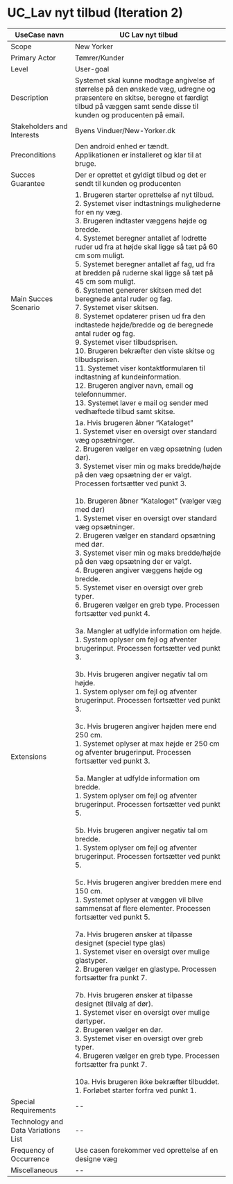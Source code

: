 # UC_Lav nyt tilbud (Iteration 2)

UseCase navn | UC Lav nyt tilbud | 
-------------| -------------------------------| 
Scope        | New Yorker
Primary Actor| Tømrer/Kunder
Level        | User-goal
Description  | Systemet skal kunne modtage angivelse af størrelse på den ønskede væg, udregne og præsentere en skitse, beregne et færdigt tilbud på væggen samt sende disse til kunden og producenten på email. 
Stakeholders and Interests  | Byens Vinduer/New-Yorker.dk
Preconditions  | Den android enhed er tændt.<br> Applikationen er installeret og klar til at bruge.
Succes Guarantee  |  Der er oprettet et gyldigt tilbud og det er sendt til kunden og producenten 
Main Succes Scenario  | 1. Brugeren starter oprettelse af nyt tilbud. <br> 2. Systemet viser indtastnings mulighederne for en ny væg. <br> 3. Brugeren indtaster væggens højde og bredde. <br> 4. Systemet beregner antallet af lodrette ruder ud fra at højde skal ligge så tæt på 60 cm som muligt.<br> 5. Systemet beregner antallet af fag, ud fra at bredden på ruderne skal ligge så tæt på 45 cm som muligt.<br> 6. Systemet genererer skitsen med det beregnede antal ruder og fag.<br> 7. Systemet viser skitsen. <br> 8. Systemet opdaterer prisen ud fra den indtastede højde/bredde og de beregnede antal ruder og fag.<br> 9. Systemet viser tilbudsprisen.<br> 10. Brugeren bekræfter den viste skitse og tilbudsprisen.<br> 11. Systemet viser kontaktformularen til indtastning af kundeinformation.<br> 12. Brugeren angiver navn, email og telefonnummer.<br> 13. Systemet laver e mail og sender med vedhæftede tilbud samt skitse.
Extensions  | 1a. Hvis brugeren åbner “Kataloget”<br> 1. Systemet viser en oversigt over standard væg opsætninger. <br> 2. Brugeren vælger en væg opsætning (uden dør).<br> 3. Systemet viser min og maks bredde/højde på den væg opsætning der er valgt.<br> Processen fortsætter ved punkt 3.<br><br> 1b. Brugeren åbner “Kataloget” (vælger væg med dør)<br> 1. Systemet viser en oversigt over standard væg opsætninger. <br> 2. Brugeren vælger en standard opsætning med dør.<br> 3. Systemet viser min og maks bredde/højde på den væg opsætning der er valgt. <br> 4. Brugeren angiver væggens højde og bredde.<br> 5. Systemet viser en oversigt over greb typer.<br> 6. Brugeren vælger en greb type. Processen fortsætter ved punkt 4.<br><br> 3a. Mangler at udfylde information om højde.<br> 1. System oplyser om fejl og afventer brugerinput. Processen fortsætter ved punkt 3.<br> <br> 3b.  Hvis brugeren angiver negativ tal om højde.<br> 1. System oplyser om fejl og afventer brugerinput. Processen fortsætter ved punkt 3.<br> <br> 3c. Hvis brugeren angiver højden mere end 250 cm.<br> 1. Systemet oplyser at max højde er 250 cm og afventer brugerinput. Processen fortsætter ved punkt 3.<br> <br> 5a. Mangler at udfylde information om bredde.<br> 1. System oplyser om fejl og afventer brugerinput. Processen fortsætter ved punkt 5.<br> <br> 5b. Hvis brugeren angiver negativ tal om bredde.<br> 1. System oplyser om fejl og afventer brugerinput. Processen fortsætter ved punkt 5.<br><br> 5c. Hvis brugeren angiver bredden mere end 150 cm.<br> 1. Systemet oplyser at væggen vil blive sammensat af flere elementer. Processen fortsætter ved punkt 5.<br><br> 7a. Hvis brugeren ønsker at tilpasse designet (speciel type glas)<br> 1. Systemet viser en oversigt over mulige glastyper. <br> 2. Brugeren vælger en glastype. Processen fortsætter fra punkt 7.<br><br> 7b. Hvis brugeren ønsker at tilpasse designet (tilvalg af dør).<br> 1. Systemet viser en oversigt over mulige dørtyper.<br> 2. Brugeren vælger en dør.<br> 3. Systemet viser en oversigt over greb typer.<br> 4. Brugeren vælger en greb type. Processen fortsætter fra punkt 7.<br><br> 10a. Hvis brugeren ikke bekræfter tilbuddet.<br> 1. Forløbet starter forfra ved punkt 1.
Special Requirements  | --
Technology and Data Variations List  | --
Frequency of Occurrence  | Use casen forekommer ved oprettelse af en designe væg
Miscellaneous  | --
